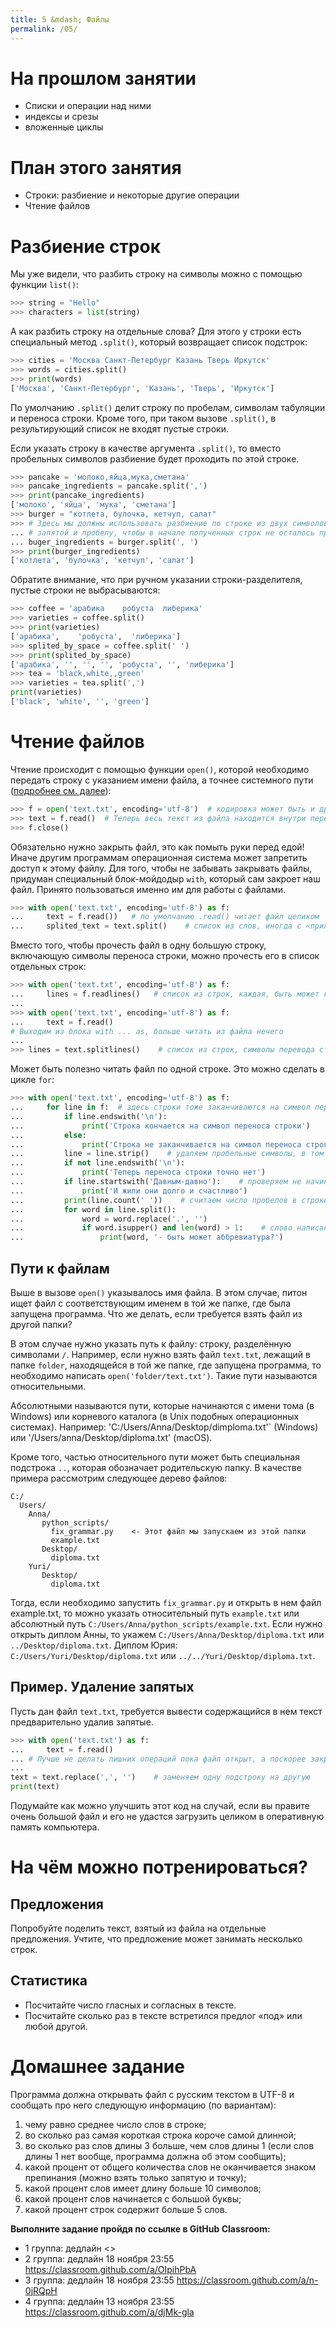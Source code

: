 ```yaml
---
title: 5 &mdash; Файлы
permalink: /05/
---
```



# На прошлом занятии
* Списки и операции над ними
* индексы и срезы
* вложенные циклы

# План этого занятия
* Строки: разбиение и некоторые другие операции
* Чтение файлов

# Разбиение строк

Мы уже видели, что разбить строку на символы можно с помощью функции `list()`:

```python
>>> string = "Hello"
>>> characters = list(string)
```

А как разбить строку на отдельные слова? Для этого у строки есть специальный метод `.split()`, который возвращает список подстрок:

```python
>>> cities = 'Москва Санкт-Петербург Казань Тверь Иркутск'
>>> words = cities.split()
>>> print(words)
['Москва', 'Санкт-Петербург', 'Казань', 'Тверь', 'Иркутск']
```

По умолчанию `.split()` делит строку по пробелам, символам табуляции и переноса строки.
Кроме того, при таком вызове `.split()`, в результирующий список не входят пустые строки.

Если указать строку в качестве аргумента `.split()`, то вместо пробельных символов разбиение будет проходить по этой строке.

```python
>>> pancake = 'молоко,яйца,мука,сметана'
>>> pancake_ingredients = pancake.split(',')
>>> print(pancake_ingredients)
['молоко', 'яйца', 'мука', 'сметана']
>>> burger = "котлета, булочка, кетчуп, салат"
>>> # Здесь мы должны использовать разбиение по строке из двух символов:
... # запятой и пробелу, чтобы в начале полученных строк не осталось пробелов:
... buger_ingredients = burger.split(', ')
>>> print(burger_ingredients)
['котлета', 'булочка', 'кетчуп', 'салат']
```

Обратите внимание, что при ручном указании строки-разделителя, пустые строки не выбрасываются:

```python
>>> coffee = 'арабика    робуста  либерика'
>>> varieties = coffee.split()
>>> print(varieties)
['арабика',    'робуста',  'либерика']
>>> splited_by_space = coffee.split(' ')
>>> print(splited_by_space)
['арабика', '', '', '', 'робуста', '', 'либерика']
>>> tea = 'black,white,,green'
>>> varieties = tea.split(',')
print(varieties)
['black', 'white', '', 'green']
```

# Чтение файлов

Чтение происходит с помощью функции `open()`, которой необходимо передать строку с указанием имени файла, а точнее системного пути ([подробнее см. далее](#Пути-к-файлам)):

```python
>>> f = open('text.txt', encoding='utf-8')  # кодировка может быть и другой, но с UTF-8 работать приятнее
>>> text = f.read()  # Теперь весь текст из файла находится внутри переменной text
>>> f.close()
```

Обязательно нужно закрыть файл, это как помыть руки перед едой! Иначе другим программам операционная система может запретить доступ к этому файлу. Для того, чтобы не забывать закрывать файлы, придуман специальный блок-мойдодыр `with`, который сам закроет наш файл. Принято пользоваться именно им для работы с файлами.

```python
>>> with open('text.txt', encoding='utf-8') as f:
...     text = f.read())   # по умолчанию .read() читает файл целиком
...     splited_text = text.split()    # список из слов, иногда с «прилипшими» знаками препинания
```

Вместо того, чтобы прочесть файл в одну большую строку, включающую символы переноса строки, можно прочесть его в список отдельных строк:

```python
>>> with open('text.txt', encoding='utf-8') as f:
...     lines = f.readlines()   # список из строк, каждая, быть может кроме последней, заканчивается символом переноса строки
...
>>> with open('text.txt', encoding='utf-8') as f:
...     text = f.read()
# Выходим из блока with ... as, больше читать из файла нечего
...
>>> lines = text.splitlines()    # список из строк, символы перевода строки отброшены
```

Может быть полезно читать файл по одной строке. Это можно сделать в цикле `for`:

```python
>>> with open('text.txt', encoding='utf-8') as f:
...     for line in f:  # здесь строки тоже заканчиваются на символ переноса строки
...         if line.endswith('\n'):
...             print('Строка кончается на символ переноса строки')
...         else:
...             print('Строка не заканчивается на символ переноса строки')
...         line = line.strip()    # удаляем пробельные символы, в том числе перенос строки, сначала и сконца строки
...         if not line.endswith('\n'):
...             print('Теперь переноса строки точно нет')
...         if line.startswith('Давным-давно'):    # проверяем не начинается ли строка с данной строки
...             print('И жили они долго и счастливо')
...         print(line.count(' '))    # считаем число пробелов в строке
...         for word in line.split():
...             word = word.replace('.', '')
...             if word.isupper() and len(word) > 1:    # слово написано заглавными буквами, .islower() - наоборот
...                 print(word, '- быть может аббревиатура?')
```

## Пути к файлам

Выше в вызове `open()` указывалось имя файла. В этом случае, питон ищет файл с соответствующим именем в той же папке, где была запущена программа. Что же делать, если требуется взять файл из другой папки?

В этом случае нужно указать путь к файлу: строку, разделённую символами `/`. Например, если нужно взять файл `text.txt`, лежащий в папке `folder`, находящейся в той же папке, где запущена программа, то необходимо написать `open('folder/text.txt')`. Такие пути называются относительными.

Абсолютными называются пути, которые начинаются с имени тома (в Windows) или корневого каталога (в Unix подобных операционных системах). Например: 'C:/Users/Anna/Desktop/dimploma.txt'` (Windows) или '/Users/anna/Desktop/diploma.txt' (macOS).

Кроме того, частью относительного пути может быть специальная подстрока `..`, которая обозначает родительскую папку. В качестве примера рассмотрим следующее дерево файлов:

```
C:/
  Users/
    Anna/
       python_scripts/
         fix_grammar.py    <- Этот файл мы запускаем из этой папки
         example.txt
       Desktop/
         diploma.txt
    Yuri/
       Desktop/
         diploma.txt
```

Тогда, если необходимо запустить `fix_grammar.py` и открыть в нем файл example.txt, то можно указать относительный путь `example.txt` или абсолютный путь `C:/Users/Anna/python_scripts/example.txt`. Если нужно открыть диплом Анны, то укажем `C:/Users/Anna/Desktop/diploma.txt` или `../Desktop/diploma.txt`. Диплом Юрия: `C:/Users/Yuri/Desktop/diploma.txt` или `../../Yuri/Desktop/diploma.txt`.

 
## Пример. Удаление запятых

Пусть дан файл `text.txt`, требуется вывести содержащийся в нем текст предварительно удалив запятые.

```python
>>> with open('text.txt') as f:
...     text = f.read()
... # Лучше не делать лишних операций пока файл открыт, а поскорее закрыть его
...
text = text.replace(',', '')    # заменяем одну подстроку на другую
print(text)
```

Подумайте как можно улучшить этот код на случай, если вы правите очень большой файл и его не удастся загрузить целиком в оперативную память компьютера.

# На чём можно потренироваться?

## Предложения
Попробуйте поделить текст, взятый из файла на отдельные предложения. Учтите, что предложение может занимать несколько строк.

## Статистика
* Посчитайте число гласных и согласных в тексте.
* Посчитайте сколько раз в тексте встретился предлог «под» или любой другой.

# Домашнее задание

Программа должна открывать файл с русским текстом в UTF-8 и сообщать про него следующую информацию (по вариантам):

1. чему равно среднее число слов в строке;
2. во сколько раз самая короткая строка короче самой длинной;
3. во сколько раз слов длины 3 больше, чем слов длины 1 (если слов длины 1 нет вообще, программа должна об этом сообщить);
4. какой процент от общего количества слов не оканчивается знаком препинания (можно взять только запятую и точку);
5. какой процент слов имеет длину больше 10 символов;
6. какой процент слов начинается с большой буквы;
7. какой процент строк содержит больше 5 слов.


**Выполните задание пройдя по ссылке в GitHub Classroom:**

- 1 группа: дедлайн <>
- 2 группа: дедлайн 18 ноября 23:55 <https://classroom.github.com/a/OIpihPbA>
- 3 группа: дедлайн 18 ноября 23:55 <https://classroom.github.com/a/n-0jRQpH>
- 4 группа: дедлайн 13 ноября 23:55 <https://classroom.github.com/a/djMk-gla>
